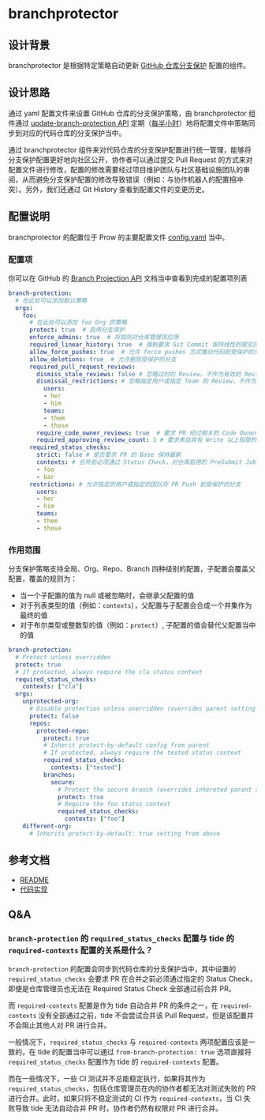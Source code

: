 # branchprotector

## 设计背景

branchprotector 是根据特定策略自动更新 [GitHub 仓库分支保护](https://help.github.com/articles/about-protected-branches/) 配置的组件。

## 设计思路

通过 yaml 配置文件来设置 GitHub 仓库的分支保护策略，由 branchprotector 组件通过 [update-branch-protection API](`https://docs.github.com/en/rest/reference/repos#update-branch-protection`) 定期（[每半小时](https://github.com/ti-community-infra/configs/blob/main/prow/cluster/branchprotector.yaml#:~:text=spec%3A-,schedule)）地将配置文件中策略同步到对应的代码仓库的分支保护当中。 

通过 branchprotector 组件来对代码仓库的分支保护配置进行统一管理，能够将分支保护配置更好地向社区公开，协作者可以通过提交 Pull Request 的方式来对配置文件进行修改，配置的修改需要经过项目维护团队与社区基础设施团队的审阅，从而避免分支保护配置的修改导致错误（例如：与协作机器人的配置相冲突）。另外，我们还通过 Git History 查看到配置文件的变更历史。

## 配置说明

branchprotector 的配置位于 Prow 的主要配置文件 [config.yaml](https://github.com/ti-community-infra/configs/blob/main/prow/config/config.yaml#:~:text=branch-protection) 当中。

### 配置项

你可以在 GitHub 的 [Branch Projection API](https://developer.github.com/v3/repos/branches/#update-branch-protection) 文档当中查看到完成的配置项列表

```yaml
branch-protection:
  # 在此处可以添加默认策略
  orgs:
    foo:
      # 在此处可以添加 foo Org 的策略
      protect: true  # 启用分支保护
      enforce_admins: true  # 将规则对仓库管理员应用
      required_linear_history: true  # 强制要求 Git Commit 保持线性的提交历史
      allow_force_pushes: true  # 允许 force pushes 方式推动代码到受保护的分支
      allow_deletions: true  # 允许删除受保护的分支
      required_pull_request_reviews:
        dismiss_stale_reviews: false # 忽略过时的 Review，不作为有效的 Review
        dismissal_restrictions: # 忽略指定用户或指定 Team 的 Review，不作为有效的 Review
          users:
          - her
          - him
          teams:
          - them
          - those
        require_code_owner_reviews: true  # 要求 PR 经过相关的 Code Owners 进行 Review
        required_approving_review_count: 1 # 要求来自具有 Write 以上权限的协作者的 Approval 数量
      required_status_checks:
        strict: false # 是否要求 PR 的 Base 保持最新
        contexts: # 合并前必须通过 Status Check，对仓库启用的 PreSubmit Job 会默认作为 Required Context
        - foo
        - bar
      restrictions: # 允许指定的用户或指定的团队将 PR Push 到受保护的分支
        users:
        - her
        - him
        teams:
        - them
        - those
```

### 作用范围

分支保护策略支持全局、Org、Repo、Branch 四种级别的配置，子配置会覆盖父配置，覆盖的规则为：

- 当一个子配置的值为 null 或被忽略时，会继承父配置的值
- 对于列表类型的值（例如：`contexts`），父配置与子配置会合成一个并集作为最终的值
- 对于布尔类型或整数型的值（例如：`protect`）, 子配置的值会替代父配置当中的值

```yaml
branch-protection:
  # Protect unless overridden
  protect: true
  # If protected, always require the cla status context
  required_status_checks:
    contexts: ["cla"]
  orgs:
    unprotected-org:
      # Disable protection unless overridden (overrides parent setting of true)
      protect: false
      repos:
        protected-repo:
          protect: true
          # Inherit protect-by-default config from parent
          # If protected, always require the tested status context
          required_status_checks:
            contexts: ["tested"]
          branches:
            secure:
              # Protect the secure branch (overrides inhereted parent setting of false)
              protect: true
              # Require the foo status context
              required_status_checks:
                contexts: ["foo"]
    different-org:
      # Inherits protect-by-default: true setting from above
```

## 参考文档

- [README](https://github.com/kubernetes/test-infra/blob/master/prow/cmd/branchprotector/README.md)
- [代码实现](https://github.com/kubernetes/test-infra/tree/master/prow/cmd/branchprotector)

## Q&A

### `branch-protection` 的 `required_status_checks` 配置与 tide 的 `required-contexts` 配置的关系是什么？

`branch-protection` 的配置会同步到代码仓库的分支保护当中，其中设置的 `required_status_checks` 会要求 PR 在合并之前必须通过指定的 Status Check，即便是仓库管理员也无法在 Required Status Check 全部通过前合并 PR。

而 `required-contexts` 配置是作为 tide 自动合并 PR 的条件之一，在 `required-contexts` 没有全部通过之前，tide 不会尝试合并该 Pull Request，但是该配置并不会阻止其他人对 PR 进行合并。

一般情况下，`required_status_checks` 与 `required-contexts` 两项配置应该是一致的，在 tide 的配置当中可以通过 `from-branch-protection: true` 选项直接将 `required_status_checks` 配置作为 tide 的 `required-contexts` 配置。

而在一些情况下，一些 CI 测试并不总能稳定执行，如果将其作为 `required_status_checks`，包括仓库管理员在内的协作者都无法对测试失败的 PR 进行合并。此时，如果只将不稳定测试的 CI 作为 `required-contexts`，当 CI 失败导致 tide 无法自动合并 PR 时，协作者仍然有权限对 PR 进行合并。